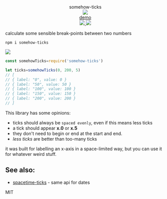 <div align="center">
  <div>somehow-ticks</div>
  <img src="https://cloud.githubusercontent.com/assets/399657/23590290/ede73772-01aa-11e7-8915-181ef21027bc.png" />
  <div><a href="https://spencermounta.in/somehow-ticks/">demo</a></div>
  <a href="https://npmjs.org/package/somehow-ticks">
    <img src="https://img.shields.io/npm/v/somehow-ticks.svg?style=flat-square" />
  </a>
  <a href="https://unpkg.com/somehow-ticks">
    <img src="https://badge-size.herokuapp.com/spencermountain/somehow-ticks/master/builds/somehow-ticks.min.js" />
  </a>
</div>

calculate some sensible break-points between two numbers

`npm i somehow-ticks`

<a href="https://spencermounta.in/somehow-ticks">
  <img src="https://user-images.githubusercontent.com/399657/52904717-02cdb280-31fe-11e9-902d-8b012e72ed15.gif" />
</a>

```js
const somehowTicks=require('somehow-ticks')

let ticks=somehowTicks(0, 200, 5)
// [
// { label: "0", value: 0 }
// { label: "50", value: 50 }
// { label: "100", value: 100 }
// { label: "150", value: 150 }
// { label: "200", value: 200 }
// ]
```

This library has some opinions:
* ticks should always be `spaced evenly`, even if this means less ticks
* a tick should appear **x.0** or **x.5**
* they don't need to begin or end at the start and end.
* *less ticks* are better than too-many ticks

it was built for labelling an x-axis in a space-limited way, but you can use it for whatever weird stuff.

## See also:
* [spacetime-ticks](https://github.com/spencermountain/spacetime-ticks) - same api for dates

MIT
